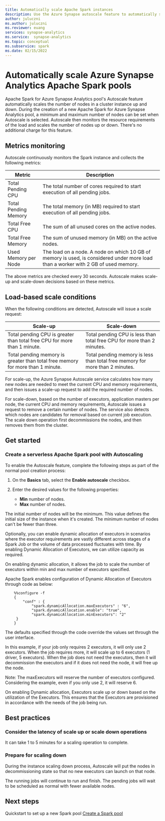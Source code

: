 ```yaml
---
title: Automatically scale Apache Spark instances
description: Use the Azure Synapse autoscale feature to automatically scale Apache Spark Instances
author: juluczni
ms.author: juluczni
ms.reviewer: euang
services: synapse-analytics 
ms.service:  synapse-analytics 
ms.topic: conceptual
ms.subservice: spark
ms.date: 02/15/2022
---
```


# Automatically scale Azure Synapse Analytics Apache Spark pools

Apache Spark for Azure Synapse Analytics pool's Autoscale feature automatically scales the number of nodes in a cluster instance up and down. During the creation of a new Apache Spark for Azure Synapse Analytics pool, a minimum and maximum number of nodes can be set when Autoscale is selected. Autoscale then monitors the resource requirements of the load and scales the number of nodes up or down. There's no additional charge for this feature.

## Metrics monitoring

Autoscale continuously monitors the Spark instance and collects the following metrics:

|Metric|Description|
|---|---|
|Total Pending CPU|The total number of cores required to start execution of all pending jobs.|
|Total Pending Memory|The total memory (in MB) required to start execution of all pending jobs.|
|Total Free CPU|The sum of all unused cores on the active nodes.|
|Total Free Memory|The sum of unused memory (in MB) on the active nodes.|
|Used Memory per Node|The load on a node. A node on which 10 GB of memory is used, is considered under more load than a worker with 2 GB of used memory.|

The above metrics are checked every 30 seconds. Autoscale makes scale-up and scale-down decisions based on these metrics.

## Load-based scale conditions

When the following conditions are detected, Autoscale will issue a scale request:

|Scale-up|Scale-down|
|---|---|
|Total pending CPU is greater than total free CPU for more than 1 minute.|Total pending CPU is less than total free CPU for more than 2 minutes.|
|Total pending memory is greater than total free memory for more than 1 minute.|Total pending memory is less than total free memory for more than 2 minutes.|

For scale-up, the Azure Synapse Autoscale service calculates how many new nodes are needed to meet the current CPU and memory requirements, and then issues a scale-up request to add the required number of nodes.

For scale-down, based on the number of executors, application masters per node, the current CPU and memory requirements, Autoscale issues a request to remove a certain number of nodes. The service also detects which nodes are candidates for removal based on current job execution. The scale down operation first decommissions the nodes, and then removes them from the cluster.

## Get started

### Create a serverless Apache Spark pool with Autoscaling

To enable the Autoscale feature, complete the following steps as part of the normal pool creation process:

1. On the **Basics** tab, select the **Enable autoscale** checkbox.
1. Enter the desired values for the following properties:  

    * **Min** number of nodes.
    * **Max** number of nodes.

The initial number of nodes will be the minimum. This value defines the initial size of the instance when it's created. The minimum number of nodes can't be fewer than three.

Optionally, you can enable dynamic allocation of executors in scenarios where the executor requirements are vastly different across stages of a Spark Job or the volume of data processed fluctuates with time. By enabling Dynamic Allocation of Executors, we can utilize capacity as required.

On enabling dynamic allocation, it allows the job to scale the number of executors within min and max number of executors specified.

Apache Spark enables configuration of Dynamic Allocation of Executors through code as below:

```
    %%configure -f
    {
        "conf" : {
            "spark.dynamicAllocation.maxExecutors" : "6",
            "spark.dynamicAllocation.enable": "true",
            "spark.dynamicAllocation.minExecutors": "2"
     }
    }
```
The defaults specified through the code override the values set through the user interface.

In this example, if your job only requires 2 executors, it will only use 2 executors.  When the job requires more, it will scale up to 6 executors (1 driver, 5 executors).  When the job does not need the executors, then it will decommission the executors and if it does not need the node, it will free up the node.

Note: The maxExecutors will reserve the number of executors configured. Considering the example, even if you only use 2, it will reserve 6. 

On enabling Dynamic allocation, Executors scale up or down based on the utilization of the Executors. This ensures that the Executors are provisioned in accordance with the needs of the job being run.

## Best practices

### Consider the latency of scale up or scale down operations

It can take 1 to 5 minutes for a scaling operation to complete.

### Prepare for scaling down

During the instance scaling down process, Autoscale will put the nodes in decommissioning state so that no new executors can launch on that node.

The running jobs will continue to run and finish. The pending jobs will wait to be scheduled as normal with fewer available nodes.

## Next steps

Quickstart to set up a new Spark pool [Create a Spark pool](../quickstart-create-apache-spark-pool-portal.md)

